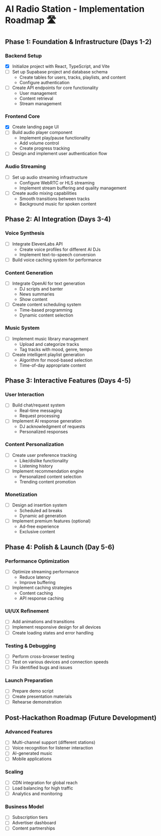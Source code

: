 # AI Radio Station - Implementation Roadmap 🛣️

## Phase 1: Foundation & Infrastructure (Days 1-2)

### Backend Setup
- [x] Initialize project with React, TypeScript, and Vite
- [ ] Set up Supabase project and database schema
  - Create tables for users, tracks, playlists, and content
  - Configure authentication
- [ ] Create API endpoints for core functionality
  - User management
  - Content retrieval
  - Stream management

### Frontend Core
- [x] Create landing page UI
- [ ] Build audio player component
  - Implement play/pause functionality
  - Add volume control
  - Create progress tracking
- [ ] Design and implement user authentication flow

### Audio Streaming
- [ ] Set up audio streaming infrastructure
  - Configure WebRTC or HLS streaming
  - Implement stream buffering and quality management
- [ ] Create audio mixing capabilities
  - Smooth transitions between tracks
  - Background music for spoken content

## Phase 2: AI Integration (Days 3-4)

### Voice Synthesis
- [ ] Integrate ElevenLabs API
  - Create voice profiles for different AI DJs
  - Implement text-to-speech conversion
- [ ] Build voice caching system for performance

### Content Generation
- [ ] Integrate OpenAI for text generation
  - DJ scripts and banter
  - News summaries
  - Show content
- [ ] Create content scheduling system
  - Time-based programming
  - Dynamic content selection

### Music System
- [ ] Implement music library management
  - Upload and categorize tracks
  - Tag tracks with mood, genre, tempo
- [ ] Create intelligent playlist generation
  - Algorithm for mood-based selection
  - Time-of-day appropriate content

## Phase 3: Interactive Features (Days 4-5)

### User Interaction
- [ ] Build chat/request system
  - Real-time messaging
  - Request processing
- [ ] Implement AI response generation
  - DJ acknowledgment of requests
  - Personalized responses

### Content Personalization
- [ ] Create user preference tracking
  - Like/dislike functionality
  - Listening history
- [ ] Implement recommendation engine
  - Personalized content selection
  - Trending content promotion

### Monetization
- [ ] Design ad insertion system
  - Scheduled ad breaks
  - Dynamic ad generation
- [ ] Implement premium features (optional)
  - Ad-free experience
  - Exclusive content

## Phase 4: Polish & Launch (Day 5-6)

### Performance Optimization
- [ ] Optimize streaming performance
  - Reduce latency
  - Improve buffering
- [ ] Implement caching strategies
  - Content caching
  - API response caching

### UI/UX Refinement
- [ ] Add animations and transitions
- [ ] Implement responsive design for all devices
- [ ] Create loading states and error handling

### Testing & Debugging
- [ ] Perform cross-browser testing
- [ ] Test on various devices and connection speeds
- [ ] Fix identified bugs and issues

### Launch Preparation
- [ ] Prepare demo script
- [ ] Create presentation materials
- [ ] Rehearse demonstration

## Post-Hackathon Roadmap (Future Development)

### Advanced Features
- [ ] Multi-channel support (different stations)
- [ ] Voice recognition for listener interaction
- [ ] AI-generated music
- [ ] Mobile applications

### Scaling
- [ ] CDN integration for global reach
- [ ] Load balancing for high traffic
- [ ] Analytics and monitoring

### Business Model
- [ ] Subscription tiers
- [ ] Advertiser dashboard
- [ ] Content partnerships
